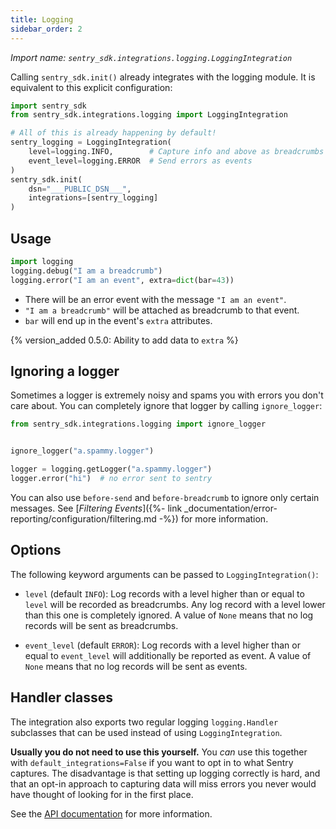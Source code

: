 ```yaml
---
title: Logging
sidebar_order: 2
---
```

*Import name: `sentry_sdk.integrations.logging.LoggingIntegration`*

Calling ``sentry_sdk.init()`` already integrates with the logging module. It is
equivalent to this explicit configuration:

```python
import sentry_sdk
from sentry_sdk.integrations.logging import LoggingIntegration

# All of this is already happening by default!
sentry_logging = LoggingIntegration(
    level=logging.INFO,        # Capture info and above as breadcrumbs
    event_level=logging.ERROR  # Send errors as events
)
sentry_sdk.init(
    dsn="___PUBLIC_DSN___",
    integrations=[sentry_logging]
)
```

## Usage

```python
import logging
logging.debug("I am a breadcrumb")
logging.error("I am an event", extra=dict(bar=43))
```

* There will be an error event with the message `"I am an event"`.
* `"I am a breadcrumb"` will be attached as breadcrumb to that event.
* `bar` will end up in the event's `extra` attributes.

{% version_added 0.5.0: Ability to add data to `extra` %}

## Ignoring a logger

Sometimes a logger is extremely noisy and spams you with errors you don't care
about. You can completely ignore that logger by calling `ignore_logger`:

```python
from sentry_sdk.integrations.logging import ignore_logger


ignore_logger("a.spammy.logger")

logger = logging.getLogger("a.spammy.logger")
logger.error("hi")  # no error sent to sentry
```

You can also use `before-send` and `before-breadcrumb` to ignore
only certain messages. See [_Filtering Events_]({%- link
_documentation/error-reporting/configuration/filtering.md -%}) for more information.

## Options

The following keyword arguments can be passed to `LoggingIntegration()`:

* `level` (default `INFO`): Log records with a level higher than or equal to
  `level` will be recorded as breadcrumbs. Any log record with a level lower
  than this one is completely ignored. A value of `None` means that no log
  records will be sent as breadcrumbs.

* `event_level` (default `ERROR`): Log records with a level higher than or equal
  to `event_level` will additionally be reported as event. A value of `None`
  means that no log records will be sent as events.

## Handler classes

The integration also exports two regular logging `logging.Handler` subclasses
that can be used instead of using `LoggingIntegration`.

**Usually you do not need to use this yourself.** You *can* use this together
with `default_integrations=False` if you want to opt in to what Sentry
captures. The disadvantage is that setting up logging correctly is hard, and
that an opt-in approach to capturing data will miss errors you never would have
thought of looking for in the first place.

See the [API
documentation](https://getsentry.github.io/sentry-python/integrations/logging.m.html#header-classes)
for more information.
